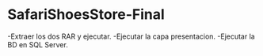 # SafariShoesStore-Final
-Extraer los dos RAR y ejecutar.
-Ejecutar la capa presentacion.
-Ejecutar la BD en SQL Server.

